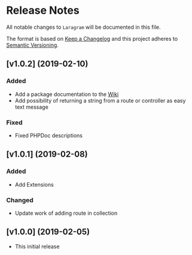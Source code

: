 # Release Notes

All notable changes to `Laragram` will be documented in this file.

The format is based on [Keep a Changelog](http://keepachangelog.com/en/1.0.0/)
and this project adheres to [Semantic Versioning](http://semver.org/spec/v2.0.0.html).

## [v1.0.2] (2019-02-10)

### Added

- Add a package documentation to the [Wiki](https://github.com/wekser/laragram/wiki)
- Add possibility of returning a string from a route or controller as easy text message

### Fixed

- Fixed PHPDoc descriptions

## [v1.0.1] (2019-02-08)

### Added

- Add Extensions

### Changed

- Update work of adding route in collection

## [v1.0.0] (2019-02-05)

- This initial release